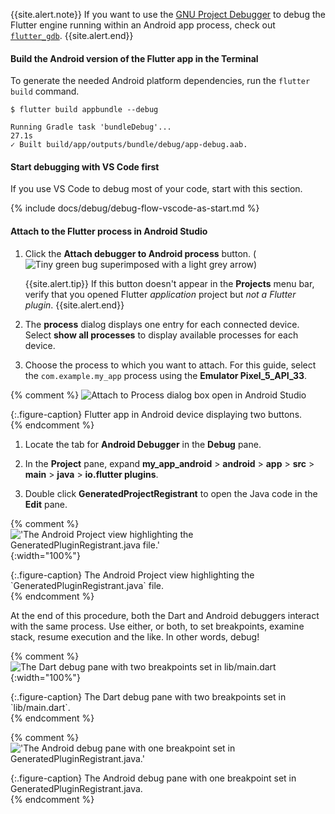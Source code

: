 {{site.alert.note}}
  If you want to use the [GNU Project Debugger][] to debug the
  Flutter engine running within an Android app process,
  check out [`flutter_gdb`][].
{{site.alert.end}}

[GNU Project Debugger]: https://www.sourceware.org/gdb/
[`flutter_gdb`]: https://github.com/flutter/engine/blob/main/sky/tools/flutter_gdb

#### Build the Android version of the Flutter app in the Terminal

To generate the needed Android platform dependencies,
run the `flutter build` command.

```terminal
$ flutter build appbundle --debug
```

```terminal
Running Gradle task 'bundleDebug'...                               27.1s
✓ Built build/app/outputs/bundle/debug/app-debug.aab.
```

#### Start debugging with VS Code first

If you use VS Code to debug most of your code, start with this section.

{% include docs/debug/debug-flow-vscode-as-start.md %}

#### Attach to the Flutter process in Android Studio

1. Click the **Attach debugger to Android process** button.
   (![Tiny green bug superimposed with a light grey arrow](/assets/images/docs/testing/debugging/native/android-studio/attach-process-button.png))

    {{site.alert.tip}}
      If this button doesn't appear in the **Projects** menu bar, verify that
      you opened Flutter _application_ project but _not a Flutter plugin_.
    {{site.alert.end}}

1. The **process** dialog displays one entry for each connected device.
   Select **show all processes** to display available processes for each
   device.

1. Choose the process to which you want to attach.
   For this guide, select the `com.example.my_app` process
   using the **Emulator Pixel_5_API_33**.

{% comment %}
   ![Attach to Process dialog box open in Android Studio](/assets/images/docs/testing/debugging/native/android-studio/attach-process-dialog.png)
   <div markdown="1">{:.figure-caption}
   Flutter app in Android device displaying two buttons.
   </div>
{% endcomment %}

1. Locate the tab for **Android Debugger** in the **Debug** pane.

1. In the **Project** pane, expand
   **my_app_android** <span aria-label="and then">></span>
   **android** <span aria-label="and then">></span>
   **app** <span aria-label="and then">></span>
   **src** <span aria-label="and then">></span>
   **main** <span aria-label="and then">></span>
   **java** <span aria-label="and then">></span>
   **io.flutter plugins**.

1. Double click **GeneratedProjectRegistrant** to open the
   Java code in the **Edit** pane.

{% comment %}
   !['The Android Project view highlighting the GeneratedPluginRegistrant.java file.'](/assets/images/docs/testing/debugging/native/android-studio/debug-open-java-code.png){:width="100%"}
   <div markdown="1">{:.figure-caption}
   The Android Project view highlighting the `GeneratedPluginRegistrant.java` file.
   </div>
{% endcomment %}

At the end of this procedure, both the Dart and Android debuggers interact
with the same process.
Use either, or both, to set breakpoints, examine stack, resume execution
and the like. In other words, debug!

{% comment %}
![The Dart debug pane with two breakpoints set in `lib/main.dart`](/assets/images/docs/testing/debugging/native/dart-debugger.png){:width="100%"}
<div markdown="1">{:.figure-caption}
The Dart debug pane with two breakpoints set in `lib/main.dart`.
</div>
{% endcomment %}

{% comment %}
!['The Android debug pane with one breakpoint set in GeneratedPluginRegistrant.java.'](/assets/images/docs/testing/debugging/native/android-studio/debugger-active.png)
<div markdown="1">{:.figure-caption}
The Android debug pane with one breakpoint set in GeneratedPluginRegistrant.java.
</div>
{% endcomment %}

[`url_launcher`]: {{site.url}}/examples/testing/oem_debugging